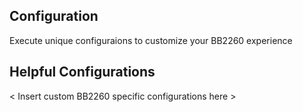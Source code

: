 ## Configuration

Execute unique configuraions to customize your BB2260 experience

## Helpful Configurations

< Insert custom BB2260 specific configurations here >

